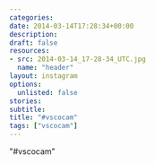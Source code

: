 ```yaml
---
categories:
date: 2014-03-14T17:28:34+00:00
description:
draft: false
resources:
- src: 2014-03-14_17-28-34_UTC.jpg
  name: "header"
layout: instagram
options:
  unlisted: false
stories:
subtitle:
title: "#vscocam"
tags: ["vscocam"]
---
```


"#vscocam"
